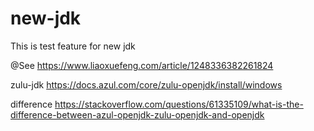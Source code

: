 # new-jdk
This is test feature for new jdk

@See
https://www.liaoxuefeng.com/article/1248336382261824


zulu-jdk
https://docs.azul.com/core/zulu-openjdk/install/windows

difference
https://stackoverflow.com/questions/61335109/what-is-the-difference-between-azul-openjdk-zulu-openjdk-and-openjdk

